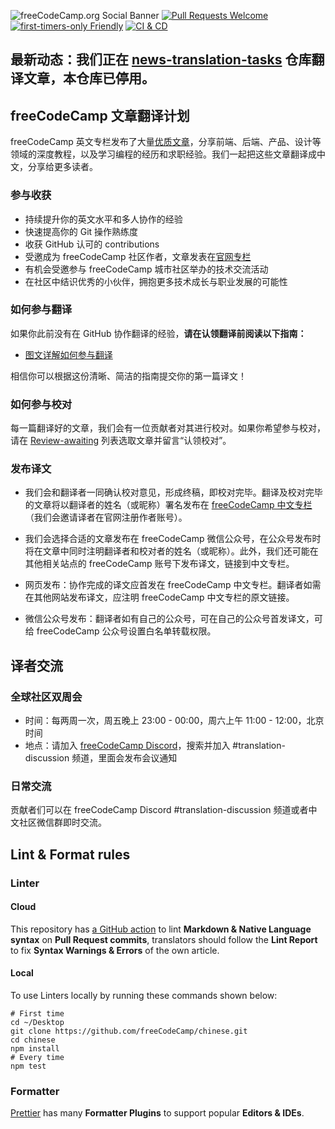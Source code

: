 ![freeCodeCamp.org Social Banner](https://s3.amazonaws.com/freecodecamp/wide-social-banner.png)
[![Pull Requests Welcome](https://img.shields.io/badge/PRs-welcome-brightgreen.svg?style=flat)][1]
[![first-timers-only Friendly](https://img.shields.io/badge/first--timers--only-friendly-blue.svg)][2]
[![CI & CD](https://github.com/freeCodeCamp/chinese/actions/workflows/main.yml/badge.svg)][3]

## 最新动态：我们正在 [news-translation-tasks](https://github.com/freeCodeCamp/news-translation-tasks) 仓库翻译文章，本仓库已停用。

## freeCodeCamp 文章翻译计划

freeCodeCamp 英文专栏发布了大量[优质文章][4]，分享前端、后端、产品、设计等领域的深度教程，以及学习编程的经历和求职经验。我们一起把这些文章翻译成中文，分享给更多读者。

### 参与收获

- 持续提升你的英文水平和多人协作的经验
- 快速提高你的 Git 操作熟练度
- 收获 GitHub 认可的 contributions
- 受邀成为 freeCodeCamp 社区作者，文章发表在[官网专栏][5]
- 有机会受邀参与 freeCodeCamp 城市社区举办的技术交流活动
- 在社区中结识优秀的小伙伴，拥抱更多技术成长与职业发展的可能性

### 如何参与翻译

如果你此前没有在 GitHub 协作翻译的经验，**请在认领翻译前阅读以下指南：**

- [图文详解如何参与翻译][6]

相信你可以根据这份清晰、简洁的指南提交你的第一篇译文！

### 如何参与校对

每一篇翻译好的文章，我们会有一位贡献者对其进行校对。如果你希望参与校对，请在 [Review-awaiting][7] 列表选取文章并留言“认领校对”。

### 发布译文

- 我们会和翻译者一同确认校对意见，形成终稿，即校对完毕。翻译及校对完毕的文章将以翻译者的姓名（或昵称）署名发布在 [freeCodeCamp 中文专栏][8]（我们会邀请译者在官网注册作者账号）。

- 我们会选择合适的文章发布在 freeCodeCamp 微信公众号，在公众号发布时将在文章中同时注明翻译者和校对者的姓名（或昵称）。此外，我们还可能在其他相关站点的 freeCodeCamp 账号下发布译文，链接到中文专栏。

- 网页发布：协作完成的译文应首发在 freeCodeCamp 中文专栏。翻译者如需在其他网站发布译文，应注明 freeCodeCamp 中文专栏的原文链接。

- 微信公众号发布：翻译者如有自己的公众号，可在自己的公众号首发译文，可给 freeCodeCamp 公众号设置白名单转载权限。

## 译者交流

### 全球社区双周会

- 时间：每两周一次，周五晚上 23:00 - 00:00，周六上午 11:00 - 12:00，北京时间
- 地点：请加入 [freeCodeCamp Discord][10]，搜索并加入 #translation-discussion 频道，里面会发布会议通知

### 日常交流

贡献者们可以在 freeCodeCamp Discord #translation-discussion 频道或者中文社区微信群即时交流。

## Lint & Format rules

### Linter

#### Cloud

This repository has [a GitHub action][13] to lint **Markdown & Native Language syntax** on **Pull Request commits**, translators should follow the **Lint Report** to fix **Syntax Warnings & Errors** of the own article.

#### Local

To use Linters locally by running these commands shown below:

```Shell
# First time
cd ~/Desktop
git clone https://github.com/freeCodeCamp/chinese.git
cd chinese
npm install
# Every time
npm test
```

### Formatter

[Prettier][14] has many **Formatter Plugins** to support popular **Editors & IDEs**.

[1]: http://makeapullrequest.com/
[2]: http://www.firsttimersonly.com/
[3]: https://github.com/freeCodeCamp/chinese/actions/workflows/main.yml
[4]: https://www.freecodecamp.org/news/
[5]: https://chinese.freecodecamp.org/news/
[6]: https://github.com/freeCodeCamp/chinese/blob/master/Contributing.md
[7]: https://github.com/freeCodeCamp/chinese/issues?q=is%3Aissue+is%3Aopen+label%3AReview-awaiting
[8]: https://chinese.freecodecamp.org/news/
[9]: https://discord.gg/PRyKn3Vbay
[10]: https://discord.gg/PRyKn3Vbay
[11]: https://chinese.freecodecamp.org/news/code-of-conduct/
[12]: https://forum.freecodecamp.org/t/freecodecamp/516584
[13]: https://github.com/freeCodeCamp/chinese/actions?query=workflow%3A%22CI+%26+CD%22
[14]: https://prettier.io/

